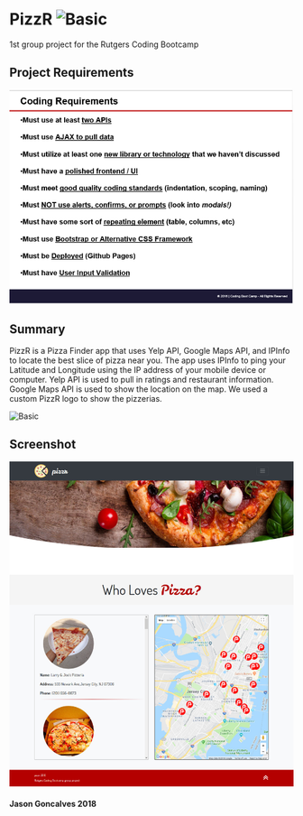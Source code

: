 # PizzR ![Basic](assets/images/favicon.ico)
1st group project for the Rutgers Coding Bootcamp

## Project Requirements

![Basic](assets/images/codingreqs.png)

## Summary 
PizzR is a Pizza Finder app that uses Yelp API, Google Maps API, and IPInfo to locate the best slice of pizza near you.  The app uses IPInfo to ping your Latitude and Longitude using the IP address of your mobile device or computer. Yelp API is used to pull in ratings and restaurant information.  Google Maps API is used to show the location on the map.  We used a custom PizzR logo to show the pizzerias. 

![Basic](assets/images/favicon.ico)

## Screenshot

![Basic](assets/images/Screenshot-pizzr.jpg)

#### Jason Goncalves 2018


